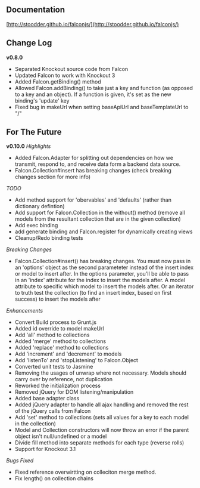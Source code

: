 ## Documentation
[http://stoodder.github.io/falconjs/](http://stoodder.github.io/falconjs/)

## Change Log
**v0.8.0**
* Separated Knockout source code from Falcon
* Updated Falcon to work with Knockout 3
* Added Falcon.getBinding() method
* Allowed Falcon.addBinding() to take just a key and function (as opposed to a key and an object). If a function is given, it's set as the new binding's 'update' key
* Fixed bug in makeUrl when setting baseApiUrl and baseTemplateUrl to "/"


## For The Future
**v0.10.0**
_Highlights_
* Added Falcon.Adapter for splitting out dependencies on how we transmit, respond to, and receive data form a backend data source.
* Falcon.Collection#insert has breaking changes (check breaking changes section for more info)

_TODO_
* Add method support for 'obervables' and 'defaults' (rather than dictionary defintion)
* Add support for Falcon.Collection in the without() method (remove all models from the resultant collection that are in the given collection)
* Add exec binding
* add generate binding and Falcon.register for dynamically creating views
* Cleanup/Redo binding tests

_Breaking Changes_
* Falcon.Collection#insert() has breaking changes. You must now pass in an 'options' object as the second parameteter instead of the insert index or model to insert after. In the options parameter, you'll be able to pass in an 'index' attribute for the index to insert the models after. A model attribute to specific which model to insert the models after. Or an iterator to truth test the collection (to find an insert index, based on first success) to insert the models after

_Enhancements_
* Convert Build process to Grunt.js
* Added id override to model makeUrl
* Add 'all' method to collections
* Added 'merge' method to collections
* Added 'replace' method to collections
* Add 'increment' and 'decrement' to models
* Add 'listenTo' and 'stopListening' to Falcon.Object
* Converted unit tests to Jasmine
* Removing the usages of unwrap where not necessary. Models should carry over by reference, not duplication
* Reworked the initialization process
* Removed jQuery for DOM listening/manipulation
* Added base adapter class
* Added jQuery adapter to handle all ajax handling and removed the rest of the jQuery calls from Falcon
* Add 'set' method to collections (sets all values for a key to each model in the collection)
* Model and Collection constructors will now throw an error if the parent object isn't null/undefined or a model
* Divide fill method into separate methods for each type (reverse rolls)
* Support for Knockout 3.1

_Bugs Fixed_
* Fixed reference overwirtting on colleciton merge method.
* Fix length() on collection chains
